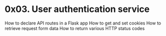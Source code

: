 # 0x03. User authentication service
How to declare API routes in a Flask app
How to get and set cookies
How to retrieve request form data
How to return various HTTP status codes
